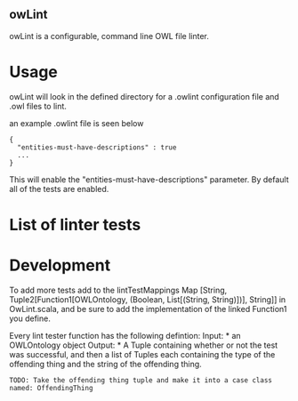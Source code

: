 owLint
------


owLint is a configurable, command line OWL file linter.


Usage
=====

owLint will look in the defined directory for a .owlint configuration file and .owl files to lint.

an example .owlint file is seen below

```
{
  "entities-must-have-descriptions" : true
  ...
}

```
This will enable the "entities-must-have-descriptions" parameter. By default all of the tests are enabled.


List of linter tests
=====================





Development
===========

To add more tests add to the lintTestMappings Map [String, Tuple2[Function1[OWLOntology, (Boolean, List[(String, String)])], String]] in OwLint.scala, and be sure to add the implementation of the linked Function1 you define. 

Every lint tester function has the following defintion:
  Input:
    * an OWLOntology object
  Output:
    * A Tuple containing whether or not the test was successful, and then a list of Tuples each containing the type of the offending thing and the string of the offending thing.
    
    TODO: Take the offending thing tuple and make it into a case class named: OffendingThing


